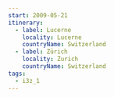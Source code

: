 ```yaml
---
start: 2009-05-21
itinerary:
  - label: Lucerne
    locality: Lucerne
    countryName: Switzerland
  - label: Zürich
    locality: Zurich
    countryName: Switzerland
tags:
  - i3z_1
---
```

